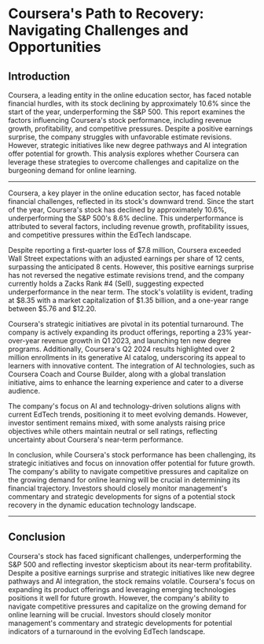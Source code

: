 # Coursera's Path to Recovery: Navigating Challenges and Opportunities

## Introduction

Coursera, a leading entity in the online education sector, has faced notable financial hurdles, with its stock declining by approximately 10.6% since the start of the year, underperforming the S&P 500. This report examines the factors influencing Coursera's stock performance, including revenue growth, profitability, and competitive pressures. Despite a positive earnings surprise, the company struggles with unfavorable estimate revisions. However, strategic initiatives like new degree pathways and AI integration offer potential for growth. This analysis explores whether Coursera can leverage these strategies to overcome challenges and capitalize on the burgeoning demand for online learning.

---



Coursera, a key player in the online education sector, has faced notable financial challenges, reflected in its stock's downward trend. Since the start of the year, Coursera's stock has declined by approximately 10.6%, underperforming the S&P 500's 8.6% decline. This underperformance is attributed to several factors, including revenue growth, profitability issues, and competitive pressures within the EdTech landscape.

Despite reporting a first-quarter loss of $7.8 million, Coursera exceeded Wall Street expectations with an adjusted earnings per share of 12 cents, surpassing the anticipated 8 cents. However, this positive earnings surprise has not reversed the negative estimate revisions trend, and the company currently holds a Zacks Rank #4 (Sell), suggesting expected underperformance in the near term. The stock's volatility is evident, trading at $8.35 with a market capitalization of $1.35 billion, and a one-year range between $5.76 and $12.20.

Coursera's strategic initiatives are pivotal in its potential turnaround. The company is actively expanding its product offerings, reporting a 23% year-over-year revenue growth in Q1 2023, and launching ten new degree programs. Additionally, Coursera's Q2 2024 results highlighted over 2 million enrollments in its generative AI catalog, underscoring its appeal to learners with innovative content. The integration of AI technologies, such as Coursera Coach and Course Builder, along with a global translation initiative, aims to enhance the learning experience and cater to a diverse audience.

The company's focus on AI and technology-driven solutions aligns with current EdTech trends, positioning it to meet evolving demands. However, investor sentiment remains mixed, with some analysts raising price objectives while others maintain neutral or sell ratings, reflecting uncertainty about Coursera's near-term performance.

In conclusion, while Coursera's stock performance has been challenging, its strategic initiatives and focus on innovation offer potential for future growth. The company's ability to navigate competitive pressures and capitalize on the growing demand for online learning will be crucial in determining its financial trajectory. Investors should closely monitor management's commentary and strategic developments for signs of a potential stock recovery in the dynamic education technology landscape.

---

## Conclusion

Coursera's stock has faced significant challenges, underperforming the S&P 500 and reflecting investor skepticism about its near-term profitability. Despite a positive earnings surprise and strategic initiatives like new degree pathways and AI integration, the stock remains volatile. Coursera's focus on expanding its product offerings and leveraging emerging technologies positions it well for future growth. However, the company's ability to navigate competitive pressures and capitalize on the growing demand for online learning will be crucial. Investors should closely monitor management's commentary and strategic developments for potential indicators of a turnaround in the evolving EdTech landscape.